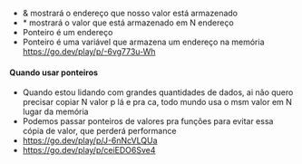 - & mostrará o endereço que nosso valor está armazenado
- \* mostrará o valor que está armazenado em N endereço
- Ponteiro é um endereço
- Ponteiro é uma variável que armazena um endereço na memória https://go.dev/play/p/-6vg773u-Wh

#### Quando usar ponteiros
- Quando estou lidando com grandes quantidades de dados, ai não quero precisar copiar N valor p lá e pra ca, todo mundo usa o msm valor em N lugar da memória
- Podemos passar ponteiros de valores pra funções para evitar essa cópia de valor, que perderá performance
- https://go.dev/play/p/J-6nNcVLQUa
- https://go.dev/play/p/ceiEDO6Sve4
